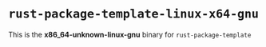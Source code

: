 # `rust-package-template-linux-x64-gnu`

This is the **x86_64-unknown-linux-gnu** binary for `rust-package-template`
